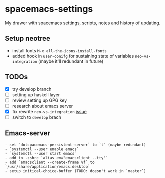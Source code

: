 # spacemacs-settings

My drawer with spacemacs settings, scripts, notes and history of updating.

## Setup neotree

- install fonts `M-x all-the-icons-install-fonts`
- added hook in `user-conifg` for sustaining state of variables `neo-vs-integration` (maybe it'll redundant in future)

## TODOs

- [X] try develop branch
- [ ] setting up haskell layer
- [ ] review setting up GPG key
- [ ] research about emacs server
- [X] fix rewrite `neo-vs-integration` [issue](https://github.com/syl20bnr/spacemacs/issues/10504)
- [ ] switch to `develop` brach

## Emacs-server
    - set `dotspacemacs-persistent-server` to `t` (maybe redundant) 
    - `systemctl --user enable emacs`
    - `systemctl --user start emacs`
    - add to .zshrc `alias em="emacsclient --tty"`
    - add `emacsclient --create-frame %f` to `/usr/share/application/emacs.desktop`
    - setup initical-choice-buffer (TODO: doesn't work in `master`)
